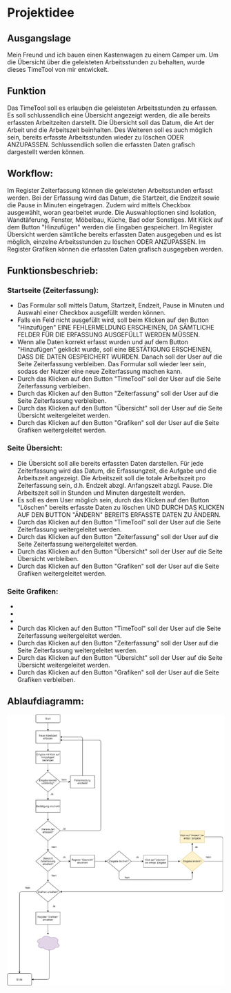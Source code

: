 # Projektidee

## Ausgangslage
Mein Freund und ich bauen einen Kastenwagen zu einem Camper um. Um die Übersicht über die geleisteten Arbeitsstunden zu behalten, wurde dieses TimeTool von mir entwickelt.

## Funktion
Das TimeTool soll es erlauben die geleisteten Arbeitsstunden zu erfassen. Es soll schlussendlich eine Übersicht angezeigt werden, die alle bereits erfassten Arbeitzeiten darstellt. Die Übersicht soll das Datum, die Art der Arbeit und die Arbeitszeit beinhalten. Des Weiteren soll es auch möglich sein, bereits erfasste Arbeitsstunden wieder zu löschen ODER ANZUPASSEN. Schlussendlich sollen die erfassten Daten grafisch dargestellt werden können.

## Workflow: 
Im Register Zeiterfassung können die geleisteten Arbeitsstunden erfasst werden. Bei der Erfassung wird das Datum, die Startzeit, die Endzeit sowie die Pause in Minuten eingetragen. Zudem wird mittels Checkbox ausgewählt, woran gearbeitet wurde. Die Auswahloptionen sind Isolation, Wandtäferung, Fenster, Möbelbau, Küche, Bad oder Sonstiges. Mit Klick auf dem Button "Hinzufügen" werden die Eingaben gespeichert. Im Register Übersicht werden sämtliche bereits erfassten Daten ausgegeben und es ist möglich, einzelne Arbeitsstunden zu löschen ODER ANZUPASSEN. Im Register Grafiken können die erfassten Daten grafisch ausgegeben werden.

## Funktionsbeschrieb: 

### Startseite (Zeiterfassung): 
- Das Formular soll mittels Datum, Startzeit, Endzeit, Pause in Minuten und Auswahl einer Checkbox ausgefüllt werden können.
- Falls ein Feld nicht ausgefüllt wird, soll beim Klicken auf den Button "Hinzufügen" EINE FEHLERMELDUNG ERSCHEINEN, DA SÄMTLICHE FELDER FÜR DIE ERFASSUNG AUSGEFÜLLT WERDEN MÜSSEN.
- Wenn alle Daten korrekt erfasst wurden und auf dem Button "Hinzufügen" geklickt wurde, soll eine BESTÄTIGUNG ERSCHEINEN, DASS DIE DATEN GESPEICHERT WURDEN. Danach soll der User auf die Seite Zeiterfassung verbleiben. Das Formular soll wieder leer sein, sodass der Nutzer eine neue Zeiterfassung machen kann. 
- Durch das Klicken auf den Button "TimeTool" soll der User auf die Seite Zeiterfassung verbleiben.
- Durch das Klicken auf den Button "Zeiterfassung" soll der User auf die Seite Zeiterfassung verbleiben.
- Durch das Klicken auf den Button "Übersicht" soll der User auf die Seite Übersicht weitergeleitet werden. 
- Durch das Klicken auf den Button "Grafiken" soll der User auf die Seite Grafiken weitergeleitet werden.

### Seite Übersicht:
- Die Übersicht soll alle bereits erfassten Daten darstellen. Für jede Zeiterfassung wird das Datum, die Erfassungzeit, die Aufgabe und die Arbeitszeit angezeigt. Die Arbeitszeit soll die totale Arbeitszeit pro Zeiterfassung sein, d.h. Endzeit abzgl. Anfangszeit abzgl. Pause. Die Arbeitszeit soll in Stunden und Minuten dargestellt werden.
- Es soll es dem User möglich sein, durch das Klicken auf den Button "Löschen" bereits erfasste Daten zu löschen UND DURCH DAS KLICKEN AUF DEN BUTTON "ÄNDERN" BEREITS ERFASSTE DATEN ZU ÄNDERN.
- Durch das Klicken auf den Button "TimeTool" soll der User auf die Seite Zeiterfassung weitergeleitet werden.
- Durch das Klicken auf den Button "Zeiterfassung" soll der User auf die Seite Zeiterfassung weitergeleitet werden.
- Durch das Klicken auf den Button "Übersicht" soll der User auf die Seite Übersicht verbleiben. 
- Durch das Klicken auf den Button "Grafiken" soll der User auf die Seite Grafiken weitergeleitet werden.

### Seite Grafiken:
- 
- 
-
- Durch das Klicken auf den Button "TimeTool" soll der User auf die Seite Zeiterfassung weitergeleitet werden.
- Durch das Klicken auf den Button "Zeiterfassung" soll der User auf die Seite Zeiterfassung weitergeleitet werden.
- Durch das Klicken auf den Button "Übersicht" soll der User auf die Seite Übersicht weitergeleitet werden. 
- Durch das Klicken auf den Button "Grafiken" soll der User auf die Seite Grafiken verbleiben.


## Ablaufdiagramm:
![alt text](https://github.com/alcav/PROG2/blob/master/Ablaufdiagramm_v1.jpg)